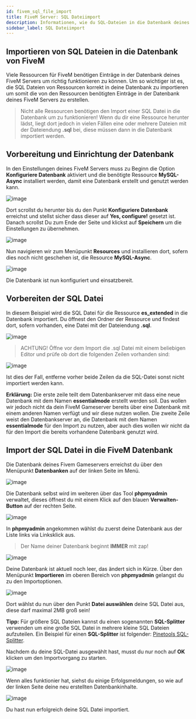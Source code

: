 ```yaml
---
id: fivem_sql_file_import
title: FiveM Server: SQL Dateiimport
description: Informationen, wie du SQL-Dateien in die Datenbank deines FiveM-Server von ZAP-Hosting importieren kannst - ZAP-Hosting.com Dokumentationen
sidebar_label: SQL Dateiimport
---
```


## Importieren von SQL Dateien in die Datenbank von FiveM

Viele Ressourcen für FiveM benötigen Einträge in der Datenbank deines FiveM Servers um richtig funktionieren zu können.
Um so wichtiger ist es, die SQL Dateien von Ressourcen korrekt in deine Datenbank zu importieren um somit die von den Ressourcen benötigten 
Einträge in der Datenbank deines FiveM Servers zu erstellen.

> Nicht alle Ressourcen benötigen den Import einer SQL Datei in die Datenbank um zu funktionieren! Wenn du dir eine Ressource herunter lädst,
liegt dort jedoch in vielen Fällen eine oder mehrere Dateien mit der Dateiendung **.sql** bei, diese müssen dann in die Datenbank importiert werden.

## Vorbereitung und Einrichtung der Datenbank

In den Einstellungen deines FiveM Servers muss zu Beginn die Option **Konfiguriere Datenbank** aktiviert und 
die benötigte Ressource **MySQL-Async** installiert werden, damit eine Datenbank erstellt und genutzt werden kann.

![image](https://user-images.githubusercontent.com/13604413/159168765-ce6eb80a-71eb-4e3a-8834-ed0e50da1ebe.png)


Dort scrollst du herunter bis du den Punkt **Konfiguriere Datenbank** erreichst und stellst sicher dass dieser
auf **Yes, configure!** gesetzt ist. Danach scrollst Du zum Ende der Seite und klickst auf **Speichern** um die Einstellungen zu übernehmen.

![image](https://user-images.githubusercontent.com/13604413/159168774-3302004e-4b6f-4c58-809b-c40cb2a14901.png)


Nun navigieren wir zum Menüpunkt **Resources** und installieren dort, sofern dies noch nicht geschehen ist, die Resource **MySQL-Async**.

![image](https://user-images.githubusercontent.com/13604413/159168777-0d4102db-8568-4751-a0b0-a4329ddc9a2d.png)


Die Datenbank ist nun konfiguriert und einsatzbereit.


## Vorbereiten der SQL Datei

In diesem Beispiel wird die SQL Datei für die Ressource **es_extended** in die Datenbank importiert.
Du öffnest den Ordner der Ressource und findest dort, sofern vorhanden, eine Datei mit der Dateiendung **.sql**.

![image](https://user-images.githubusercontent.com/13604413/159168782-da143379-084a-47d7-b466-8c7dbd22e1d8.png)


> ACHTUNG! Öffne vor dem Import die .sql Datei mit einem beliebigen Editor und prüfe ob dort die folgenden Zeilen vorhanden sind:


![image](https://user-images.githubusercontent.com/13604413/159168784-570f0855-173d-4e1f-8a05-5a17e06d1daf.png)


Ist dies der Fall, entferne vorher beide Zeilen da die SQL-Datei sonst nicht importiert werden kann.

**Erklärung:** Die erste zeile teilt dem Datenbankserver mit dass eine neue Datenbank mit dem Namen **essentialmode** erstellt werden soll.
Das wollen wir jedoch nicht da dein FiveM Gameserver bereits über eine Datenbank mit einem anderen Namen verfügt und wir diese nutzen wollen.
Die zweite Zeile weist den Datenbankserver an, die Datenbank mit dem Namen **essentialmode** für den Import zu nutzen, aber auch dies wollen wir nicht
da für den Import die bereits vorhandene Datenbank genutzt wird.

## Import der SQL Datei in die FiveM Datenbank

Die Datenbank deines Fivem Gameservers erreichst du über den Menüpunkt **Datenbanken** auf der linken Seite im Menü.


![image](https://user-images.githubusercontent.com/13604413/159168788-e4899697-48e4-4d14-baa6-e4e37ff1a72e.png)


Die Datenbank selbst wird im weiteren über das Tool **phpmyadmin** verwaltet, dieses öffnest du mit einem Klick auf den blauen **Verwalten-Button**
auf der rechten Seite.

![image](https://user-images.githubusercontent.com/13604413/159168791-f5c360cf-ca61-4b91-86b7-cf76d868ea62.png)


In **phpmyadmin** angekommen wählst du zuerst deine Datenbank aus der Liste links via Linksklick aus. 

> Der Name deiner Datenbank beginnt **IMMER** mit zap!

![image](https://user-images.githubusercontent.com/13604413/159168811-626eba00-b7b3-4c45-894e-ca497571b2d7.png)


Deine Datenbank ist aktuell noch leer, das ändert sich in Kürze. Über den Menüpunkt **Importieren** im oberen Bereich von **phpmyadmin**
gelangst du zu den Importoptionen.

![image](https://user-images.githubusercontent.com/13604413/159168816-f4f95697-782d-4bfa-b78c-4f2b7bc3c6fe.png)


Dort wählst du nun über den Punkt **Datei auswählen** deine SQL Datei aus, diese darf maximal 2MB groß sein!

**Tipp:** Für größere SQL Dateien kannst du einen sogenannten **SQL-Splitter** verwenden um eine große SQL Datei
in mehrere kleine SQL Dateien aufzuteilen. Ein Beispiel für einen **SQL-Splitter** ist folgender: [Pinetools SQL-Splitter](https://pinetools.com/split-files).

Nachdem du deine SQL-Datei ausgewählt hast, musst du nur noch auf **OK** klicken um den Importvorgang zu starten.

![image](https://user-images.githubusercontent.com/13604413/159168819-a12db25e-dee1-42a1-9b83-1653900e5be2.png)


Wenn alles funktionier hat, siehst du einige Erfolgsmeldungen, so wie auf der linken Seite deine neu erstellten Datenbankinhalte.


![image](https://user-images.githubusercontent.com/13604413/159168822-94541dda-2c21-428f-9c31-d0a5b965e1e3.png)


Du hast nun erfolgreich deine SQL Datei importiert.

